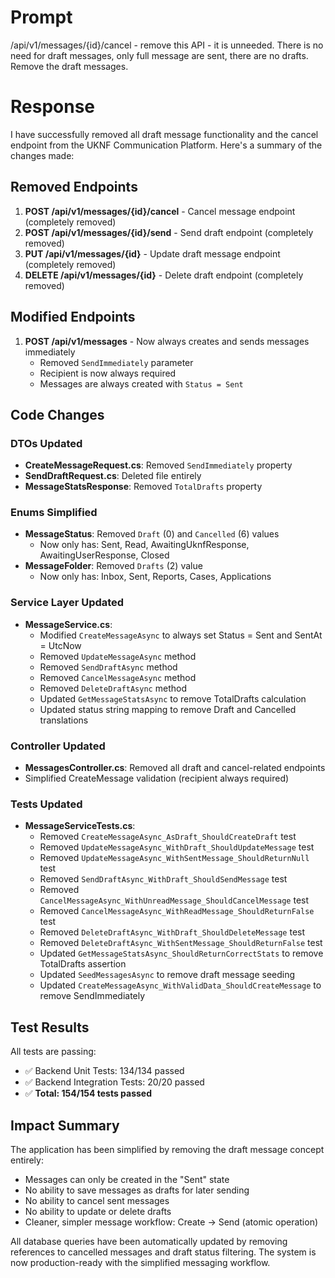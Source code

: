 # Prompt

/api/v1/messages/{id}/cancel - remove this API - it is unneeded. There is no need for draft messages, only full message are sent, there are no drafts. Remove the draft messages.

# Response

I have successfully removed all draft message functionality and the cancel endpoint from the UKNF Communication Platform. Here's a summary of the changes made:

## Removed Endpoints

1. **POST /api/v1/messages/{id}/cancel** - Cancel message endpoint (completely removed)
2. **POST /api/v1/messages/{id}/send** - Send draft endpoint (completely removed)
3. **PUT /api/v1/messages/{id}** - Update draft message endpoint (completely removed)
4. **DELETE /api/v1/messages/{id}** - Delete draft endpoint (completely removed)

## Modified Endpoints

1. **POST /api/v1/messages** - Now always creates and sends messages immediately
   - Removed `SendImmediately` parameter
   - Recipient is now always required
   - Messages are always created with `Status = Sent`

## Code Changes

### DTOs Updated
- **CreateMessageRequest.cs**: Removed `SendImmediately` property
- **SendDraftRequest.cs**: Deleted file entirely
- **MessageStatsResponse**: Removed `TotalDrafts` property

### Enums Simplified
- **MessageStatus**: Removed `Draft` (0) and `Cancelled` (6) values
  - Now only has: Sent, Read, AwaitingUknfResponse, AwaitingUserResponse, Closed
- **MessageFolder**: Removed `Drafts` (2) value
  - Now only has: Inbox, Sent, Reports, Cases, Applications

### Service Layer Updated
- **MessageService.cs**:
  - Modified `CreateMessageAsync` to always set Status = Sent and SentAt = UtcNow
  - Removed `UpdateMessageAsync` method
  - Removed `SendDraftAsync` method
  - Removed `CancelMessageAsync` method
  - Removed `DeleteDraftAsync` method
  - Updated `GetMessageStatsAsync` to remove TotalDrafts calculation
  - Updated status string mapping to remove Draft and Cancelled translations

### Controller Updated
- **MessagesController.cs**: Removed all draft and cancel-related endpoints
- Simplified CreateMessage validation (recipient always required)

### Tests Updated
- **MessageServiceTests.cs**:
  - Removed `CreateMessageAsync_AsDraft_ShouldCreateDraft` test
  - Removed `UpdateMessageAsync_WithDraft_ShouldUpdateMessage` test
  - Removed `UpdateMessageAsync_WithSentMessage_ShouldReturnNull` test
  - Removed `SendDraftAsync_WithDraft_ShouldSendMessage` test
  - Removed `CancelMessageAsync_WithUnreadMessage_ShouldCancelMessage` test
  - Removed `CancelMessageAsync_WithReadMessage_ShouldReturnFalse` test
  - Removed `DeleteDraftAsync_WithDraft_ShouldDeleteMessage` test
  - Removed `DeleteDraftAsync_WithSentMessage_ShouldReturnFalse` test
  - Updated `GetMessageStatsAsync_ShouldReturnCorrectStats` to remove TotalDrafts assertion
  - Updated `SeedMessagesAsync` to remove draft message seeding
  - Updated `CreateMessageAsync_WithValidData_ShouldCreateMessage` to remove SendImmediately

## Test Results

All tests are passing:
- ✅ Backend Unit Tests: 134/134 passed
- ✅ Backend Integration Tests: 20/20 passed
- ✅ **Total: 154/154 tests passed**

## Impact Summary

The application has been simplified by removing the draft message concept entirely:
- Messages can only be created in the "Sent" state
- No ability to save messages as drafts for later sending
- No ability to cancel sent messages
- No ability to update or delete drafts
- Cleaner, simpler message workflow: Create → Send (atomic operation)

All database queries have been automatically updated by removing references to cancelled messages and draft status filtering. The system is now production-ready with the simplified messaging workflow.
